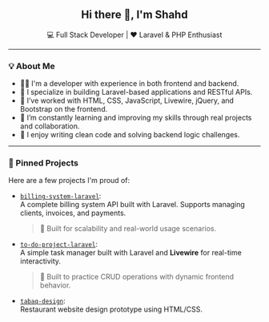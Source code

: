 <h2 align="center">Hi there 👋, I'm Shahd</h2>
<p align="center">
  💻 Full Stack Developer | ❤️ Laravel & PHP Enthusiast  
</p>

---

### 💡 About Me

- 👩‍💻 I'm a developer with experience in both frontend and backend.
- 💼 I specialize in building Laravel-based applications and RESTful APIs.
- 🎯 I’ve worked with HTML, CSS, JavaScript, Livewire, jQuery, and Bootstrap on the frontend.
- 🧠 I’m constantly learning and improving my skills through real projects and collaboration.
- 🤝 I enjoy writing clean code and solving backend logic challenges.

---

### 📌 Pinned Projects

Here are a few projects I'm proud of:

- [`billing-system-laravel`](https://github.com/ishahd2/billing-system-laravel):  
  A complete billing system API built with Laravel. Supports managing clients, invoices, and payments.  
  > 🧾 Built for scalability and real-world usage scenarios.

- [`to-do-project-laravel`](https://github.com/ishahd2/to-do-project-laravel):  
  A simple task manager built with Laravel and **Livewire** for real-time interactivity.  
  > 🧠 Built to practice CRUD operations with dynamic frontend behavior.


- [`tabaq-design`](https://github.com/ishahd2/tabaq-design):  
  Restaurant website design prototype using HTML/CSS.
